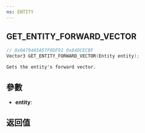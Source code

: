 ```yaml
---
ns: ENTITY
---
```

## GET_ENTITY_FORWARD_VECTOR

```c
// 0x0A794A5A57F8DF91 0x84DCECBF
Vector3 GET_ENTITY_FORWARD_VECTOR(Entity entity);
```

```
Gets the entity's forward vector.  
```

## 參數
* **entity**: 

## 返回值
